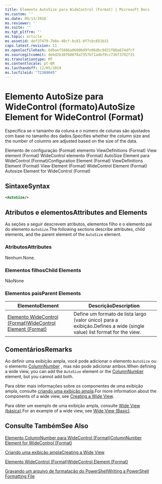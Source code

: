 ```yaml
---
title: Elemento AutoSize para WideControl (Format) | Microsoft Docs
ms.custom: ''
ms.date: 09/13/2016
ms.reviewer: ''
ms.suite: ''
ms.tgt_pltfrm: ''
ms.topic: article
ms.assetid: def37479-7b6e-40cf-bc81-0f7cbc651b31
caps.latest.revision: 11
ms.openlocfilehash: 6dbaef5886a0600bd9fe96dbc8d21f00a674dfcf
ms.sourcegitcommit: debd2b38fb8070a7357bf1a4bf9cc736f3702f31
ms.translationtype: MT
ms.contentlocale: pt-BR
ms.lasthandoff: 12/05/2019
ms.locfileid: "72369045"
---
```

# <a name="autosize-element-for-widecontrol-format"></a><span data-ttu-id="83326-102">Elemento AutoSize para WideControl (formato)</span><span class="sxs-lookup"><span data-stu-id="83326-102">AutoSize Element for WideControl (Format)</span></span>

<span data-ttu-id="83326-103">Especifica se o tamanho da coluna e o número de colunas são ajustados com base no tamanho dos dados.</span><span class="sxs-lookup"><span data-stu-id="83326-103">Specifies whether the column size and the number of columns are adjusted based on the size of the data.</span></span>

<span data-ttu-id="83326-104">Elemento de configuração (Format) elemento ViewDefinitions (Format) View element (Format) WideControl elemento (Format) AutoSize Element para WideControl (Format)</span><span class="sxs-lookup"><span data-stu-id="83326-104">Configuration Element (Format) ViewDefinitions Element (Format) View Element (Format) WideControl Element (Format) Autosize Element for WideControl (Format)</span></span>

## <a name="syntax"></a><span data-ttu-id="83326-105">Sintaxe</span><span class="sxs-lookup"><span data-stu-id="83326-105">Syntax</span></span>

```xml
<AutoSize/>
```

## <a name="attributes-and-elements"></a><span data-ttu-id="83326-106">Atributos e elementos</span><span class="sxs-lookup"><span data-stu-id="83326-106">Attributes and Elements</span></span>

<span data-ttu-id="83326-107">As seções a seguir descrevem atributos, elementos filho e o elemento pai do elemento `AutoSize`.</span><span class="sxs-lookup"><span data-stu-id="83326-107">The following sections describe attributes, child elements, and the parent element of the `AutoSize` element.</span></span>

### <a name="attributes"></a><span data-ttu-id="83326-108">Atributos</span><span class="sxs-lookup"><span data-stu-id="83326-108">Attributes</span></span>

<span data-ttu-id="83326-109">Nenhum.</span><span class="sxs-lookup"><span data-stu-id="83326-109">None.</span></span>

### <a name="child-elements"></a><span data-ttu-id="83326-110">Elementos filhos</span><span class="sxs-lookup"><span data-stu-id="83326-110">Child Elements</span></span>

<span data-ttu-id="83326-111">Não</span><span class="sxs-lookup"><span data-stu-id="83326-111">None</span></span>

### <a name="parent-elements"></a><span data-ttu-id="83326-112">Elementos pais</span><span class="sxs-lookup"><span data-stu-id="83326-112">Parent Elements</span></span>

|<span data-ttu-id="83326-113">Elemento</span><span class="sxs-lookup"><span data-stu-id="83326-113">Element</span></span>|<span data-ttu-id="83326-114">Descrição</span><span class="sxs-lookup"><span data-stu-id="83326-114">Description</span></span>|
|-------------|-----------------|
|[<span data-ttu-id="83326-115">Elemento WideControl (Format)</span><span class="sxs-lookup"><span data-stu-id="83326-115">WideControl Element (Format)</span></span>](./widecontrol-element-format.md)|<span data-ttu-id="83326-116">Define um formato de lista largo (valor único) para a exibição.</span><span class="sxs-lookup"><span data-stu-id="83326-116">Defines a wide (single value) list format for the view.</span></span>|

## <a name="remarks"></a><span data-ttu-id="83326-117">Comentários</span><span class="sxs-lookup"><span data-stu-id="83326-117">Remarks</span></span>

<span data-ttu-id="83326-118">Ao definir uma exibição ampla, você pode adicionar o elemento `AutoSize` ou o elemento [ColumnNumber](./columnnumber-element-for-widecontrol-format.md) , mas não pode adicionar ambos.</span><span class="sxs-lookup"><span data-stu-id="83326-118">When defining a wide view, you can add the `AutoSize` element or the [ColumnNumber](./columnnumber-element-for-widecontrol-format.md) element, but you cannot add both.</span></span>

<span data-ttu-id="83326-119">Para obter mais informações sobre os componentes de uma exibição ampla, consulte [criando uma exibição ampla](./creating-a-wide-view.md).</span><span class="sxs-lookup"><span data-stu-id="83326-119">For more information about the components of a wide view, see [Creating a Wide View](./creating-a-wide-view.md).</span></span>

<span data-ttu-id="83326-120">Para obter um exemplo de uma exibição ampla, consulte [Wide View (básica)](./wide-view-basic.md).</span><span class="sxs-lookup"><span data-stu-id="83326-120">For an example of a wide view, see [Wide View (Basic)](./wide-view-basic.md).</span></span>

## <a name="see-also"></a><span data-ttu-id="83326-121">Consulte Também</span><span class="sxs-lookup"><span data-stu-id="83326-121">See Also</span></span>

[<span data-ttu-id="83326-122">Elemento ColumnNumber para WideControl (Format)</span><span class="sxs-lookup"><span data-stu-id="83326-122">ColumnNumber Element for WideControl (Format)</span></span>](./columnnumber-element-for-widecontrol-format.md)

[<span data-ttu-id="83326-123">Criando uma exibição ampla</span><span class="sxs-lookup"><span data-stu-id="83326-123">Creating a Wide View</span></span>](./creating-a-wide-view.md)

[<span data-ttu-id="83326-124">Elemento WideControl (Format)</span><span class="sxs-lookup"><span data-stu-id="83326-124">WideControl Element (Format)</span></span>](./widecontrol-element-format.md)

[<span data-ttu-id="83326-125">Gravando um arquivo de formatação do PowerShell</span><span class="sxs-lookup"><span data-stu-id="83326-125">Writing a PowerShell Formatting File</span></span>](./writing-a-powershell-formatting-file.md)
